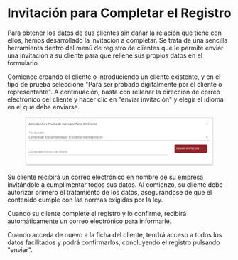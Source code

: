 # Invitación para Completar el Registro

Para obtener los datos de sus clientes sin dañar la relación que tiene con ellos, hemos desarrollado la invitación a completar. Se trata de una sencilla herramienta dentro del menú de registro de clientes que le permite enviar una invitación a su cliente para que rellene sus propios datos en el formulario.

Comience creando el cliente o introduciendo un cliente existente, y en el tipo de prueba seleccione "Para ser probado digitalmente por el cliente o representante". A continuación, basta con rellenar la dirección de correo electrónico del cliente y hacer clic en "enviar invitación" y elegir el idioma en el que debe enviarse.

<figure><img src="../../.gitbook/assets/convite-es.jpg" alt=""><figcaption></figcaption></figure>

Su cliente recibirá un correo electrónico en nombre de su empresa invitándole a cumplimentar todos sus datos. Al comienzo, su cliente debe autorizar primero el tratamiento de los datos, asegurándose de que el contenido cumple con las normas exigidas por la ley.

Cuando su cliente complete el registro y lo confirme, recibirá automáticamente un correo electrónico para informarle.

Cuando acceda de nuevo a la ficha del cliente, tendrá acceso a todos los datos facilitados y podrá confirmarlos, concluyendo el registro pulsando "enviar".
